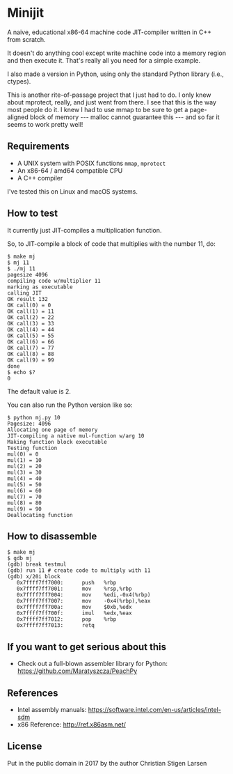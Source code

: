 Minijit
=======

A naive, educational x86-64 machine code JIT-compiler written in C++ from
scratch.

It doesn't do anything cool except write machine code into a memory region and
then execute it. That's really all you need for a simple example.

I also made a version in Python, using only the standard Python library (i.e.,
ctypes).

This is another rite-of-passage project that I just had to do. I only knew
about mprotect, really, and just went from there. I see that this is the way
most people do it. I knew I had to use mmap to be sure to get a page-aligned
block of memory --- malloc cannot guarantee this --- and so far it seems to
work pretty well!

Requirements
------------

  * A UNIX system with POSIX functions `mmap`, `mprotect`
  * An x86-64 / amd64 compatible CPU
  * A C++ compiler

I've tested this on Linux and macOS systems.

How to test
-----------

It currently just JIT-compiles a multiplication function.

So, to JIT-compile a block of code that multiplies with the number 11, do:

    $ make mj
    $ mj 11
    $ ./mj 11
    pagesize 4096
    compiling code w/multiplier 11
    marking as executable
    calling JIT
    OK result 132
    OK call(0) = 0
    OK call(1) = 11
    OK call(2) = 22
    OK call(3) = 33
    OK call(4) = 44
    OK call(5) = 55
    OK call(6) = 66
    OK call(7) = 77
    OK call(8) = 88
    OK call(9) = 99
    done
    $ echo $?
    0

The default value is 2.

You can also run the Python version like so:

    $ python mj.py 10
    Pagesize: 4096
    Allocating one page of memory
    JIT-compiling a native mul-function w/arg 10
    Making function block executable
    Testing function
    mul(0) = 0
    mul(1) = 10
    mul(2) = 20
    mul(3) = 30
    mul(4) = 40
    mul(5) = 50
    mul(6) = 60
    mul(7) = 70
    mul(8) = 80
    mul(9) = 90
    Deallocating function

How to disassemble
------------------

    $ make mj
    $ gdb mj
    (gdb) break testmul
    (gdb) run 11 # create code to multiply with 11
    (gdb) x/20i block
       0x7ffff7ff7000:      push   %rbp
       0x7ffff7ff7001:      mov    %rsp,%rbp
       0x7ffff7ff7004:      mov    %edi,-0x4(%rbp)
       0x7ffff7ff7007:      mov    -0x4(%rbp),%eax
       0x7ffff7ff700a:      mov    $0xb,%edx
       0x7ffff7ff700f:      imul   %edx,%eax
       0x7ffff7ff7012:      pop    %rbp
       0x7ffff7ff7013:      retq

If you want to get serious about this
-------------------------------------

  * Check out a full-blown assembler library for Python:
    https://github.com/Maratyszcza/PeachPy

References
----------

  * Intel assembly manuals:
    https://software.intel.com/en-us/articles/intel-sdm
  * x86 Reference:
    http://ref.x86asm.net/

License
-------

Put in the public domain in 2017 by the author Christian Stigen Larsen
